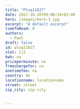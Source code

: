 ```yaml
---
title: "Pluq11827"
date: 2022-10-28T09:08:54+02:00
hero: /images/hero-3.jpg
excerpt: "A default excerpt"
timeToRead: 0
authors:
  - Paul
draft: false
id: pluq11827
slot: 1|2
kwh: na
priceperminute: na
freechargefor: na
onetimefee: na
country: de
locationname: locationname
street: street
zip_city: zip-city


---
```

